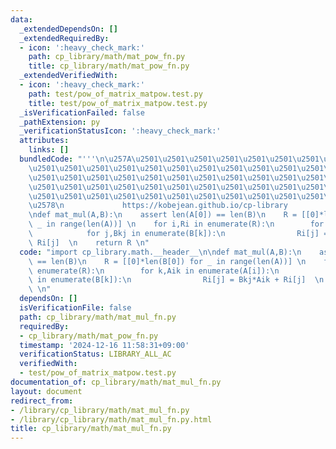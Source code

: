 ```yaml
---
data:
  _extendedDependsOn: []
  _extendedRequiredBy:
  - icon: ':heavy_check_mark:'
    path: cp_library/math/mat_pow_fn.py
    title: cp_library/math/mat_pow_fn.py
  _extendedVerifiedWith:
  - icon: ':heavy_check_mark:'
    path: test/pow_of_matrix_matpow.test.py
    title: test/pow_of_matrix_matpow.test.py
  _isVerificationFailed: false
  _pathExtension: py
  _verificationStatusIcon: ':heavy_check_mark:'
  attributes:
    links: []
  bundledCode: "'''\n\u257A\u2501\u2501\u2501\u2501\u2501\u2501\u2501\u2501\u2501\u2501\
    \u2501\u2501\u2501\u2501\u2501\u2501\u2501\u2501\u2501\u2501\u2501\u2501\u2501\
    \u2501\u2501\u2501\u2501\u2501\u2501\u2501\u2501\u2501\u2501\u2501\u2501\u2501\
    \u2501\u2501\u2501\u2501\u2501\u2501\u2501\u2501\u2501\u2501\u2501\u2501\u2501\
    \u2501\u2501\u2501\u2501\u2501\u2501\u2501\u2501\u2501\u2501\u2501\u2501\u2501\
    \u2578\n             https://kobejean.github.io/cp-library               \n'''\n\
    \ndef mat_mul(A,B):\n    assert len(A[0]) == len(B)\n    R = [[0]*len(B[0]) for\
    \ _ in range(len(A))] \n    for i,Ri in enumerate(R):\n        for k,Aik in enumerate(A[i]):\n\
    \            for j,Bkj in enumerate(B[k]):\n                Ri[j] = Bkj*Aik +\
    \ Ri[j]  \n    return R \n"
  code: "import cp_library.math.__header__\n\ndef mat_mul(A,B):\n    assert len(A[0])\
    \ == len(B)\n    R = [[0]*len(B[0]) for _ in range(len(A))] \n    for i,Ri in\
    \ enumerate(R):\n        for k,Aik in enumerate(A[i]):\n            for j,Bkj\
    \ in enumerate(B[k]):\n                Ri[j] = Bkj*Aik + Ri[j]  \n    return R\
    \ \n"
  dependsOn: []
  isVerificationFile: false
  path: cp_library/math/mat_mul_fn.py
  requiredBy:
  - cp_library/math/mat_pow_fn.py
  timestamp: '2024-12-16 11:58:31+09:00'
  verificationStatus: LIBRARY_ALL_AC
  verifiedWith:
  - test/pow_of_matrix_matpow.test.py
documentation_of: cp_library/math/mat_mul_fn.py
layout: document
redirect_from:
- /library/cp_library/math/mat_mul_fn.py
- /library/cp_library/math/mat_mul_fn.py.html
title: cp_library/math/mat_mul_fn.py
---
```

